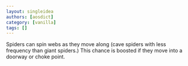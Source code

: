 ```yaml
---
layout: singleidea
authors: [aosdict]
category: [vanilla]
tags: []
---
```

Spiders can spin webs as they move along (cave spiders with less frequency than giant spiders.) This chance is boosted if they move into a doorway or choke point.
